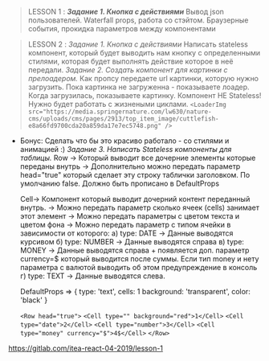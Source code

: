 >LESSON 1 :
  ***Задание 1. Кнопка с действиями***
      Вывод json пользователей.
      Waterfall props, работа со стэйтом.
      Браузерные события, прокидка параметров между компонентами

>LESSON 2 :
  *Задание 1. Кнопка с действиями*
      Написать stateless компонент, который будет выводить нам кнопку
      c определенными стилями, которая будет выполнять действие которое в
      неё передали.
  *Задание 2. Создать компонент для картинки с прелоадером.*
      Как пропсу передаете url картинки, которую нужно загрузить.
      Пока картинка не загруженна - показываете лоадер. Когда
      загрузилась, показываете картинку.
      Компонент HE Stateless! Нужно будет работать с жизнеными циклами.
    `<LoaderImg src="https://media.springernature.com/lw630/nature-cms/uploads/cms/pages/2913/top_item_image/cuttlefish-e8a66fd9700cda20a859da17e7ec5748.png" />`
  + Бонус: Сделать что бы это красиво работало - со стилями и анимацией :)
  *Задание 3. Написать Stateless компоненты для таблицы.*
    Row -> Который выводит все дочерние элементы которые переданы внутрь
        -> Дополнительно можно передать параметр head="true" который сделает
          эту строку таблички заголовком. По умолчанию false. Должно быть
          прописано в DefaultProps

    Cell-> Компонент который выводит дочерний контент переданный внутрь.
        -> Можно передать параметр сколько ячеек (cells) занимает этот элемент
        -> Можно передать параметры с цветом текста и цветом фона
        -> Можно передать параметр с типом ячейки в зависимости от которого:
          a) type: DATE -> Данные выводятся курсивом
          б) type: NUMBER -> Данные выводятся справа
          в) type: MONEY -> Данные выводятся справа + появляется доп. параметр
            currency=$ который выводится после суммы.
            Если тип money и нету параметра с валютой выводить об этом
            предупреждение в консоль
          г) type: TEXT -> Данные выводятся слева.

    DefaultProps => {
      type: 'text',
      cells: 1
      background: 'transparent',
      color: 'black'
    }

    `<Row head="true">`
      `<Cell type="" background="red">1</Cell>`
      `<Cell type="date">2</Cell>`
      `<Cell type="number">3</Cell>`
      `<Cell type="money" currency="$">4$</Cell>`
    `</Row>`

https://gitlab.com/itea-react-04-2019/lesson-1